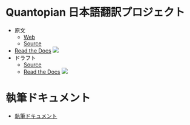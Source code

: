 # Quantopian 日本語翻訳プロジェクト

- 原文
  - [Web](https://www.quantopian.com/docs/)
  - [Source](https://github.com/quantopian/research_public/tree/master/notebooks)
- [Read the Docs](https://quantopian-doc.readthedocs.io/) ![](https://readthedocs.org/projects/quantopian-doc/badge/?version=latest&style=plastic)
- ドラフト
  - [Source](https://github.com/tokyoquantopian/quantopian-doc-ja-draft)
  - [Read the Docs](https://readthedocs.org/projects/quantopian-doc-ja-draft/) ![](https://readthedocs.org/projects/quantopian-doc-ja-draft/badge/?version=latest&style=plastic)

# 執筆ドキュメント 

- [執筆ドキュメント](https://quantopian-doc-writing.readthedocs.io/ja/latest/index.html)
